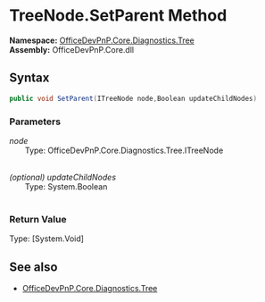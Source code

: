 # TreeNode.SetParent Method  
**Namespace:** [OfficeDevPnP.Core.Diagnostics.Tree](OfficeDevPnP.Core.Diagnostics.Tree.md)  
**Assembly:** OfficeDevPnP.Core.dll  
## Syntax
```C#
public void SetParent(ITreeNode node,Boolean updateChildNodes)
```
### Parameters
*node*  
&emsp;&emsp;Type: OfficeDevPnP.Core.Diagnostics.Tree.ITreeNode  
&emsp;&emsp;  
  
*(optional) updateChildNodes*  
&emsp;&emsp;Type: System.Boolean  
&emsp;&emsp;  
  
### Return Value
Type: [System.Void]  

## See also
- [OfficeDevPnP.Core.Diagnostics.Tree](OfficeDevPnP.Core.Diagnostics.Tree.md)
